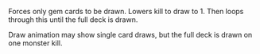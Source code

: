 Forces only gem cards to be drawn. Lowers kill to draw to 1. Then loops through this until the full deck is drawn.

Draw animation may show single card draws, but the full deck is drawn on one monster kill.